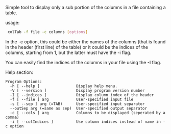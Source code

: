 Simple tool to display only a sub portion of the columns in a file containing
a table.

usage:
```bash
 colTab -f file -c columns [options]
```

In the -c option, this could be either the names of the columns (that is found
in the header (first line) of the table) or it could be the indices of the
columns, starting from 1, but the latter must have the -i flag.

You can easily find the indices of the columns in your file using the -I flag.

Help section:
```
Program Options:
  -h [ --help ]                Display help menu.
  -V [ --version ]             Display program version number
  -I [ --indices ]             Display column index of the header
  -f [ --file ] arg            User-specified input file
  -s [ --sep ] arg (=TAB)      User-specified input separator
  --outSep arg (=same as sep)  User-specified output separator
  -c [ --cols ] arg            Columns to be displayed (seperated by a comma)
  -i [ --colIndices ]          Use column indices instead of name in -c option
```
